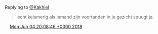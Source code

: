 Replying to [@Kakhiel](https://twitter.com/Kakhiel/status/1003727706125725701)

> echt keismerig als iemand zijn voortanden in je gezicht spuugt ja\.

<img src="../../media/tweet.ico" width="12" /> [Mon Jun 04 20:08:46 +0000 2018](https://twitter.com/DromerDenker/status/1003730300835368961)